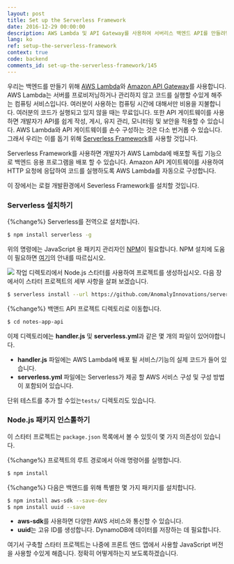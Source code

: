 ```yaml
---
layout: post
title: Set up the Serverless Framework
date: 2016-12-29 00:00:00
description: AWS Lambda 및 API Gateway를 사용하여 서버리스 백엔드 API를 만들려면 Serverless Framework (https://serverless.com)를 사용합니다. Serverless Framework는 개발자가 AWS 및 기타 클라우드 제공 업체에서 서버리스 앱을 만들고 관리 할 수 있도록 도와줍니다. 우리는 NPM 패키지에서 Serverless Framework CLI를 설치하고이를 사용하여 새로운 Serverless Framework 프로젝트를 만들 수 있습니다.
lang: ko
ref: setup-the-serverless-framework
context: true
code: backend
comments_id: set-up-the-serverless-framework/145
---
```


우리는 백엔드를 만들기 위해 [AWS Lambda](https://aws.amazon.com/lambda/)와 [Amazon API Gateway](https://aws.amazon.com/api-gateway/)를 사용합니다. AWS Lambda는 서버를 프로비저닝하거나 관리하지 않고 코드를 실행할 수있게 해주는 컴퓨팅 서비스입니다. 여러분이 사용하는 컴퓨팅 시간에 대해서만 비용을 지불합니다. 여러분의 코드가 실행되고 있지 않을 때는 무료입니다. 또한 API 게이트웨이를 사용하면 개발자가 API를 쉽게 작성, 게시, 유지 관리, 모니터링 및 보안을 적용할 수 있습니다. AWS Lambda와 API 게이트웨이를 손수 구성하는 것은 다소 번거롭 수 있습니다. 그래서 우리는 이를 돕기 위해 [Serverless Framework](https://serverless.com)를 사용할 것입니다.

Serverless Framework를 사용하면 개발자가 AWS Lambda에 배포할 독립 기능으로 백엔드 응용 프로그램을 배포 할 수 있습니다. Amazon API 게이트웨이를 사용하여 HTTP 요청에 응답하여 코드를 실행하도록 AWS Lambda를 자동으로 구성합니다.

이 장에서는 로컬 개발환경에서 Severless Framework를 설치할 것입니다.

### Serverless 설치하기

{%change%} Serverless를 전역으로 설치합니다.

``` bash
$ npm install serverless -g
```

위의 명령에는 JavaScript 용 패키지 관리자인 [NPM](https://www.npmjs.com)이 필요합니다. NPM 설치에 도움이 필요하면 [여기](https://docs.npmjs.com/getting-started/installing-node)의 안내를 따르십시오.

<img class="code-marker" src="/assets/s.png"/> 작업 디렉토리에서 Node.js 스타터를 사용하여 프로젝트를 생성하십시오. 다음 장에서이 스타터 프로젝트의 세부 사항을 살펴 보겠습니다.

``` bash
$ serverless install --url https://github.com/AnomalyInnovations/serverless-nodejs-starter --name notes-app-api
```

{%change%} 백앤드 API 프로젝트 디렉토리로 이동합니다.

``` bash
$ cd notes-app-api
```

이제 디렉토리에는 **handler.js** 및 **serverless.yml**과 같은 몇 개의 파일이 있어야합니다.

- **handler.js** 파일에는 AWS Lambda에 배포 될 서비스/기능의 실제 코드가 들어 있습니다.
- **serverless.yml** 파일에는 Serverless가 제공 할 AWS 서비스 구성 및 구성 방법이 포함되어 있습니다.

단위 테스트를 추가 할 수있는`tests/` 디렉토리도 있습니다.

### Node.js 패키지 인스톨하기 

이 스타터 프로젝트는 `package.json` 목록에서 볼 수 있듯이 몇 가지 의존성이 있습니다. 

{%change%} 프로젝트의 루트 경로에서 아래 명령어를 실행합니다.

``` bash
$ npm install
```

{%change%} 다음은 백앤드를 위해 특별한 몇 가지 패키지를 설치합니다.

``` bash
$ npm install aws-sdk --save-dev
$ npm install uuid --save
```

- **aws-sdk**를 사용하면 다양한 AWS 서비스와 통신할 수 있습니다.
- **uuid**는 고유 ID를 생성합니다. DynamoDB에 데이터를 저장하는 데 필요합니다.

여기서 구축할 스타터 프로젝트는 나중에 프론트 엔드 앱에서 사용할 JavaScript 버전을 사용할 수있게 해줍니다. 정확히 어떻게하는지 보도록하겠습니다.

